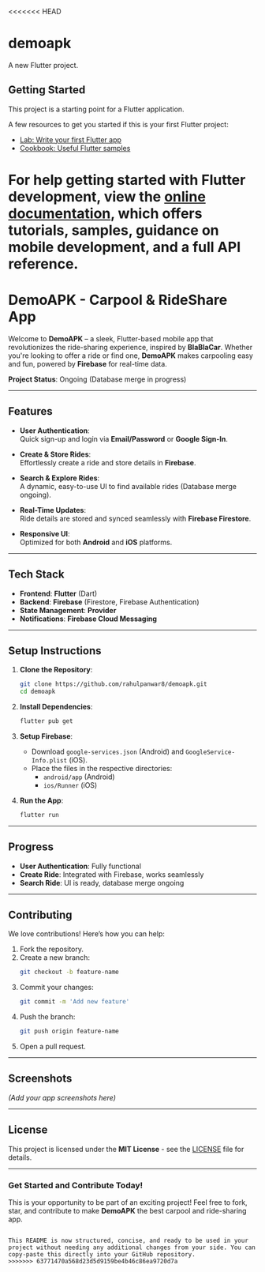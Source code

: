 <<<<<<< HEAD
# demoapk

A new Flutter project.

## Getting Started

This project is a starting point for a Flutter application.

A few resources to get you started if this is your first Flutter project:

- [Lab: Write your first Flutter app](https://docs.flutter.dev/get-started/codelab)
- [Cookbook: Useful Flutter samples](https://docs.flutter.dev/cookbook)

For help getting started with Flutter development, view the
[online documentation](https://docs.flutter.dev/), which offers tutorials,
samples, guidance on mobile development, and a full API reference.
=======
# **DemoAPK - Carpool & RideShare App**

Welcome to **DemoAPK** – a sleek, Flutter-based mobile app that revolutionizes the ride-sharing experience, inspired by **BlaBlaCar**. Whether you're looking to offer a ride or find one, **DemoAPK** makes carpooling easy and fun, powered by **Firebase** for real-time data.

**Project Status**: Ongoing (Database merge in progress)

---

## **Features**
- **User Authentication**:  
  Quick sign-up and login via **Email/Password** or **Google Sign-In**.

- **Create & Store Rides**:  
  Effortlessly create a ride and store details in **Firebase**.

- **Search & Explore Rides**:  
  A dynamic, easy-to-use UI to find available rides (Database merge ongoing).

- **Real-Time Updates**:  
  Ride details are stored and synced seamlessly with **Firebase Firestore**.

- **Responsive UI**:  
  Optimized for both **Android** and **iOS** platforms.

---

## **Tech Stack**
- **Frontend**: **Flutter** (Dart)
- **Backend**: **Firebase** (Firestore, Firebase Authentication)
- **State Management**: **Provider**
- **Notifications**: **Firebase Cloud Messaging**

---

## **Setup Instructions**

1. **Clone the Repository**:
   ```bash
   git clone https://github.com/rahulpanwar8/demoapk.git
   cd demoapk
   ```

2. **Install Dependencies**:
   ```bash
   flutter pub get
   ```

3. **Setup Firebase**:
   - Download `google-services.json` (Android) and `GoogleService-Info.plist` (iOS).
   - Place the files in the respective directories:
     - `android/app` (Android)
     - `ios/Runner` (iOS)

4. **Run the App**:
   ```bash
   flutter run
   ```

---

## **Progress**
- **User Authentication**: Fully functional
- **Create Ride**: Integrated with Firebase, works seamlessly
- **Search Ride**: UI is ready, database merge ongoing

---

## **Contributing**
We love contributions! Here’s how you can help:

1. Fork the repository.
2. Create a new branch:  
   ```bash
   git checkout -b feature-name
   ```
3. Commit your changes:  
   ```bash
   git commit -m 'Add new feature'
   ```
4. Push the branch:  
   ```bash
   git push origin feature-name
   ```
5. Open a pull request.

---

## **Screenshots**
*(Add your app screenshots here)*

---

## **License**  
This project is licensed under the **MIT License** - see the [LICENSE](LICENSE) file for details.

---

### **Get Started and Contribute Today!**

This is your opportunity to be part of an exciting project! Feel free to fork, star, and contribute to make **DemoAPK** the best carpool and ride-sharing app.

```

This README is now structured, concise, and ready to be used in your project without needing any additional changes from your side. You can copy-paste this directly into your GitHub repository.
>>>>>>> 63771470a568d23d5d9159be4b46c86ea9720d7a
